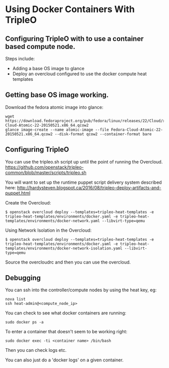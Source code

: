 # Using Docker Containers With TripleO

## Configuring TripleO with to use a container based compute node.

Steps include:
- Adding a base OS image to glance
- Deploy an overcloud configured to use the docker compute heat templates

## Getting base OS image working.

Download the fedora atomic image into glance:

```
wget https://download.fedoraproject.org/pub/fedora/linux/releases/22/Cloud/x86_64/Images/Fedora-Cloud-Atomic-22-20150521.x86_64.qcow2
glance image-create --name atomic-image --file Fedora-Cloud-Atomic-22-20150521.x86_64.qcow2 --disk-format qcow2 --container-format bare
```

## Configuring TripleO

You can use the tripleo.sh script up until the point of running the Overcloud.
https://github.com/openstack/tripleo-common/blob/master/scripts/tripleo.sh

You will want to set up the runtime puppet script delivery system described here:
http://hardysteven.blogspot.ca/2016/08/tripleo-deploy-artifacts-and-puppet.html

Create the Overcloud:
```
$ openstack overcloud deploy --templates=tripleo-heat-templates -e tripleo-heat-templates/environments/docker.yaml -e tripleo-heat-templates/environments/docker-network.yaml --libvirt-type=qemu
```

Using Network Isolation in the Overcloud:
```
$ openstack overcloud deploy --templates=tripleo-heat-templates -e tripleo-heat-templates/environments/docker.yaml -e tripleo-heat-templates/environments/docker-network-isolation.yaml --libvirt-type=qemu
```

Source the overcloudrc and then you can use the overcloud.

## Debugging

You can ssh into the controller/compute nodes by using the heat key, eg:
```
nova list
ssh heat-admin@<compute_node_ip>
```

You can check to see what docker containers are running:
```
sudo docker ps -a
```

To enter a container that doesn't seem to be working right:
```
sudo docker exec -ti <container name> /bin/bash
```

Then you can check logs etc.

You can also just do a 'docker logs' on a given container.
